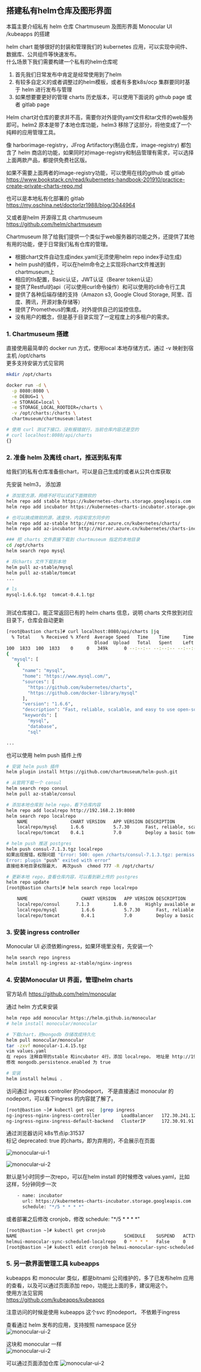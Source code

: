 ## 搭建私有helm仓库及图形界面
本篇主要介绍私有 helm 仓库 Chartmuseum 及图形界面 Monocular UI /kubeapps 的搭建

helm chart 能够很好的封装和管理我们的 kubernetes 应用，可以实现中间件、数据库、公共组件等快速发布。  
什么场景下我们需要构建一个私有的helm仓库呢  
1. 首先我们日常发布中肯定是经常使用到了helm   
2. 有较多自定义的或者调整过的helm模板，或者有多套k8s/ocp 集群要同时基于 helm 进行发布与管理
3. 如果想要要更好的管理 charts 历史版本，可以使用下面说的 github page 或者 gitlab page

Helm chart对仓库的要求并不高，需要你对外提供yaml文件和tar文件的web服务即可。helm2 原本是带了本地仓库功能，helm3 移除了这部分，将他变成了一个纯粹的应用管理工具。  

像 harborimage-registry，JFrog Artifactory(制品仓库，image-registry) 都包含了 helm 商店的功能，如果同时对image-registry和制品管理有需求，可以选择上面两款产品，都提供免费社区版。  

如果不需要上面两者的image-registry功能，可以使用在线的github 或 gitlab
https://www.bookstack.cn/read/kubernetes-handbook-201910/practice-create-private-charts-repo.md

也可以是本地私有化部署的 gitlab 
https://my.oschina.net/doctorlzr1988/blog/3044964

又或者是helm 开源得工具 chartmuseum  
https://github.com/helm/chartmuseum

Chartmuseum 除了给我们提供一个类似于web服务器的功能之外，还提供了其他有用的功能，便于日常我们私有仓库的管理。

- 根据chart文件自动生成index.yaml(无须使用helm repo index手动生成)
- helm push的插件，可以在helm命令之上实现将chart文件推送到chartmuseum上
- 相应的tls配置，Basic认证，JWT认证（Bearer token认证）
- 提供了Restful的api（可以使用curl命令操作）和可以使用的cli命令行工具
- 提供了各种后端存储的支持（Amazon s3, Google Cloud Storage, 阿里、百度、腾讯，开源对象存储等）
- 提供了Prometheus的集成，对外提供自己的监控信息。
- 没有用户的概念，但是基于目录实现了一定程度上的多租户的需求。

### 1. Chartmuseum 搭建
直接使用最简单的 docker run 方式，使用local 本地存储方式，通过 -v 映射到宿主机 /opt/charts    
更多支持安装方式见官网  

```bash
mkdir /opt/charts

docker run -d \
  -p 8080:8080 \
  -e DEBUG=1 \
  -e STORAGE=local \
  -e STORAGE_LOCAL_ROOTDIR=/charts \
  -v /opt/charts:/charts \
  chartmuseum/chartmuseum:latest

# 使用 curl 测试下接口，没有报错就行，当前仓库内容还是空的
# curl localhost:8080/api/charts
{}

```

### 2. 准备 helm 及离线 chart，推送到私有库
给我们的私有仓库准备些chart，可以是自己生成的或者从公共仓库获取

先安装 helm3， 添加源
```bash
# 添加官方源，网络不好可以试试下面微软的
helm repo add stable https://kubernetes-charts.storage.googleapis.com
helm repo add incubator https://kubernetes-charts-incubator.storage.googleapis.com

# 也可以换成微软的源，速度快，内容和官方同步的 
helm repo add az-stable http://mirror.azure.cn/kubernetes/charts/
helm repo add az-incubator http://mirror.azure.cn/kubernetes/charts-incubator/
```

```bash
### 把 charts 文件直接下载到 chartmuseum 指定的本地目录
cd /opt/charts
helm search repo mysql

# 将charts 文件下载到本地
helm pull az-stable/mysql
helm pull az-stable/tomcat
...

# ls
mysql-1.6.6.tgz  tomcat-0.4.1.tgz
 
```

测试仓库接口，能正常返回已有的 helm charts 信息，说明 charts 文件放到对应目录下，仓库会自动更新  
```bash
[root@bastion charts]# curl localhost:8080/api/charts |jq
  % Total    % Received % Xferd  Average Speed   Time    Time     Time  Current
                                 Dload  Upload   Total   Spent    Left  Speed
100  1833  100  1833    0     0   349k      0 --:--:-- --:--:-- --:--:--  358k
{
  "mysql": [
    {
      "name": "mysql",
      "home": "https://www.mysql.com/",
      "sources": [
        "https://github.com/kubernetes/charts",
        "https://github.com/docker-library/mysql"
      ],
      "version": "1.6.6",
      "description": "Fast, reliable, scalable, and easy to use open-source relational database system.",
      "keywords": [
        "mysql",
        "database",
        "sql"

...
```

也可以使用 helm push 插件上传
```bash
# 安装 helm push 插件
helm plugin install https://github.com/chartmuseum/helm-push.git

# 从官网下载一个 consul
helm search repo consul
helm pull az-stable/consul 

# 添加本地仓库到 helm repo，看下仓库内容
helm repo add localrepo http://192.168.2.19:8080
helm search repo localrepo
    NAME            	CHART VERSION	APP VERSION	DESCRIPTION                                       
    localrepo/mysql 	1.6.6        	5.7.30     	Fast, reliable, scalable, and easy to use open-...
    localrepo/tomcat	0.4.1        	7.0        	Deploy a basic tomcat application server with s...

# helm push 推送 postgres
helm push consul-7.1.3.tgz localrepo
如果出现报错，权限问题 "Error: 500: open /charts/consul-7.1.3.tgz: permission denied
Error: plugin "push" exited with error" 
直接给本地目录权限最大， 再次push  chmod 777 -R /opt/charts/

# 更新本地 repo，查看仓库内容，可以看到新上传的 postgres
helm repo update 
[root@bastion charts]# helm search repo localrepo

    NAME                	CHART VERSION	APP VERSION	DESCRIPTION                                       
    localrepo/consul      7.1.3         1.8.0       Highly available and distributed service discov...
    localrepo/mysql     	1.6.6        	5.7.30     	Fast, reliable, scalable, and easy to use open-...
    localrepo/tomcat    	0.4.1        	7.0        	Deploy a basic tomcat application server with s...
```

### 3. 安装 ingress controller
Monocular UI 必须依赖ingress，如果环境里没有，先安装一个

```bash
helm search repo ingress
helm install ng-ingress az-stable/nginx-ingress 
```

### 4. 安装Monocular UI 界面，管理helm charts
官方站点 https://github.com/helm/monocular

通过 helm 方式来安装

```bash
helm repo add monocular https://helm.github.io/monocular
# helm install monocular/monocular

# 下载chart，把mongodb 存储改成持久化
helm pull monocular/monocular
tar -zxvf monocular-1.4.15.tgz 
vim values.yaml 
在 repos 注释自带的stable 和incubator 4行，添加 localrepo， 地址是 http://192.168.2.19:8080
修改 mongodb.persistence.enabled 为 true

# 安装
helm install helmui .
```

访问通过 ingress controller 的nodeport， 不是直接通过 monocular 的 nodeport，可以看下ingress 的内容就了解了。

```bash
[root@bastion ~]# kubectl get svc  |grep ingress
ng-ingress-nginx-ingress-controller        LoadBalancer   172.30.241.122   <pending>                              80:31537/TCP,443:30814/TCP   4h53m
ng-ingress-nginx-ingress-default-backend   ClusterIP      172.30.91.91     <none>                                 80/TCP                       4h53m
```

通过浏览器访问 k8s节点ip:31537  
标记 deprecated: true 的charts，即为弃用的，不会展示在页面  

![monocular-ui-1](../images/application-store/monocular-ui-1.png)

![monocular-ui-2](../images/application-store/monocular-ui-2.png)

默认是1小时同步一次repo，可以在helm install 的时候修改 values.yaml，比如这样，5分钟同步一次

```bash
    - name: incubator
      url: https://kubernetes-charts-incubator.storage.googleapis.com
      schedule: "*/5 * * * *"
```

或者部署之后修改 cronjob，修改       schedule: "*/5 * * * *"

```bash
[root@bastion ~]# kubectl get cronjob
NAME                                        SCHEDULE    SUSPEND   ACTIVE   LAST SCHEDULE   AGE
helmui-monocular-sync-scheduled-localrepo   0 * * * *   False     0        8m57s           3d
[root@bastion ~]# kubectl edit cronjob helmui-monocular-sync-scheduled-localrepo 
```

### 5. 另一款界面管理工具 kubeapps 

kubeapps 和 monocular 类似，都是bitnami 公司维护的，多了已发布helm 应用的查看，以及可以通过页面添加 repo，功能比上面的多，建议用这个。   
使用方法见官网  
https://github.com/kubeapps/kubeapps  

注意访问的时候是使用 kubeapps 这个svc 的nodeport， 不依赖于ingress  

查看通过 helm 发布的应用，支持按照 namespace 区分  
![monocular-ui-2](../images/application-store/kubeapps-applications.png)

这块和 monocular 一样  
![monocular-ui-2](../images/application-store/kubeapps-catalog.png)

可以通过页面添加仓库
![monocular-ui-2](../images/application-store/kubeapps-repositories.png)

